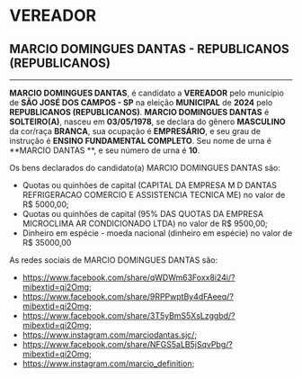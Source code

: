 # VEREADOR
## MARCIO DOMINGUES DANTAS - REPUBLICANOS (REPUBLICANOS)
---
**MARCIO DOMINGUES DANTAS**, é candidato a **VEREADOR** pelo município de **SÃO JOSÉ DOS CAMPOS - SP** na eleição **MUNICIPAL** de **2024** pelo **REPUBLICANOS (REPUBLICANOS)**.
**MARCIO DOMINGUES DANTAS** é **SOLTEIRO(A)**, nasceu em **03/05/1978**, se declara do gênero **MASCULINO** da cor/raça **BRANCA**, sua ocupação é **EMPRESÁRIO**, e seu grau de instrução é **ENSINO FUNDAMENTAL COMPLETO**.
Seu nome de urna é **MARCIO DANTAS **, e seu número de urna é **10**.

Os bens declarados do candidato(a) MARCIO DOMINGUES DANTAS são: 
- Quotas ou quinhões de capital (CAPITAL DA EMPRESA M D DANTAS REFRIGERACAO COMERCIO E ASSISTENCIA TECNICA ME) no valor de R$ 5000,00;
- Quotas ou quinhões de capital (95% DAS QUOTAS DA EMPRESA MICROCLIMA AR CONDICIONADO LTDA) no valor de R$ 9500,00;
- Dinheiro em espécie - moeda nacional (dinheiro em espécie) no valor de R$ 35000,00

As redes sociais de MARCIO DOMINGUES DANTAS são:
- https://www.facebook.com/share/qWDWm63Foxx8i24i/?mibextid=qi2Omg;
- https://www.facebook.com/share/9RPPwptBy4dFAeeq/?mibextid=qi2Omg;
- https://www.facebook.com/share/3T5yBmS5XsLzggbd/?mibextid=qi2Omg;
- https://www.instagram.com/marciodantas.sjc/;
- https://www.facebook.com/share/NFGS5aLB5jSqvPbg/?mibextid=qi2Omg;
- https://www.instagram.com/marcio_definition;